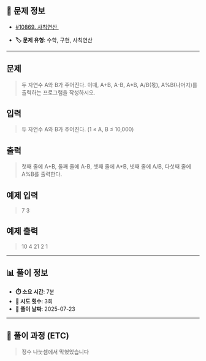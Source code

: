 ## 📍 문제 정보

- [#10869. 사칙연산 ](https://www.acmicpc.net/problem/10869)
  <img src="https://static.solved.ac/tier_small/s1.svg" width="16" height="16">

- **🏷️ 문제 유형**: 수학, 구현, 사칙연산

---

## 문제

> 두 자연수 A와 B가 주어진다. 이때, A+B, A-B, A*B, A/B(몫), A%B(나머지)를 출력하는 프로그램을 작성하시오. 

## 입력

> 두 자연수 A와 B가 주어진다. (1 ≤ A, B ≤ 10,000)

## 출력

> 첫째 줄에 A+B, 둘째 줄에 A-B, 셋째 줄에 A*B, 넷째 줄에 A/B, 다섯째 줄에 A%B를 출력한다.

## 예제 입력

> 7 3

## 예제 출력

> 10
> 4
> 21
> 2
> 1
---

## 📊 풀이 정보

- **⏱️ 소요 시간**: 7분
- **🔄 시도 횟수**: 3회
- **📅 풀이 날짜**: 2025-07-23

---

## 💭 풀이 과정 (ETC)

> 정수 나눗셈에서 막혔었습니다